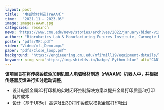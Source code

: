 ```yaml
---
layout: post
title:  "电弧增材制造(rWAAM)"
time:   "2021.11 – 2023.05"
image: images/WAAM.jpg
categories: research
news: "https://www.cmu.edu/news/stories/archives/2022/january/biden-visits-mill-19.html"
authors: "Biorobotics Lab & Manufacturing Futures Institute, Carnegie Mellon University"
poster: "pdfs/MFI.pdf"
video: "Video/mfi_Demo.mp4"
paper: "pdfs/Close_loop.pdf"
background: "https://engineering.cmu.edu/mfi/mill19/equipment-details/lincoln-electric-sculptprint-rnd.html"
keyword: <img src="https://img.shields.io/badge/-Python-blue" alt="CAD"/>&nbsp;<img src="https://img.shields.io/badge/-C++-blue" alt="CAD"/>&nbsp;<img src="https://img.shields.io/badge/-Solidworks-yellow" alt="机械设计"/>&nbsp;<img src="https://img.shields.io/badge/-UR5e-yellow" alt="机械设计"/>&nbsp;<img src="https://img.shields.io/badge/-ROS-red"/>&nbsp;<img src="https://img.shields.io/badge/-Lincoln Electric-orange"/>
---
```

**该项目旨在将传感系统添加到机器人电弧增材制造（rWAAM）机器人中，并根据传感器反馈进行实时运动调整。**
- 设计电弧金属3D打印机的实时闭环控制解决方案以提升金属打印质量和打印耗材成本
- 设计（基于UR5e）高速吐出3D打印系统以模拟金属打印吐出
